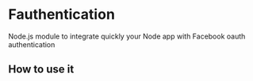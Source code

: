# Fauthentication


Node.js module to integrate quickly your Node app with Facebook oauth authentication



## How to use it
